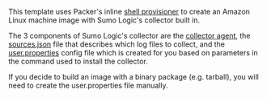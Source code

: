 This template uses Packer's inline [shell provisioner](https://www.packer.io/docs/provisioners/shell.html) to create an Amazon Linux machine image with Sumo Logic's collector built in.

The 3 components of Sumo Logic's collector are the [collector agent](https://help.sumologic.com/Send-Data/Installed-Collectors/04Install-a-Collector-on-Linux), the [sources.json](https://help.sumologic.com/Send-Data/Sources/03Use-JSON-to-Configure-Sources
) file that describes which log files to collect, and the [user.properties](https://help.sumologic.com/Send-Data/Installed-Collectors/05Reference-Information-for-Collector-Installation/06user.properties) config file which is created for you based on parameters in the command used to install the collector.

If you decide to build an image with a binary package (e.g. tarball), you will need to create the user.properties file manually.
